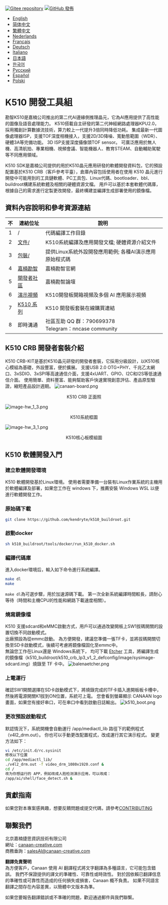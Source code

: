 [![Gitee repository](https://img.shields.io/badge/gitee-repository-blue?logo=gitee&style=plastic)](https://gitee.com/kendryte/k510_buildroot)
[![GitHub 發佈](https://img.shields.io/github/v/release/kendryte/k510_buildroot?color=brightgreen&display_name=tag&logo=github&style=plastic)](https://github.com/kendryte/k510_buildroot/releases)

* [English](README.md)
* [简体中文](README.zh-Hans.md)
* [繁體中文](README.zh-Hant.md)
* [Nederlands](README.nl.md)
* [Français](README.fr.md)
* [Deutsch](README.de.md)
* [Italiano](README.it.md)
* [日本語](README.ja.md)
* [한국어](README.ko.md)
* [Русский](README.ru.md)
* [Español](README.es.md)
* [Polski](README.pl.md)

# K510 開發工具組

勘智K510是嘉楠公司推出的第二代AI邊緣側推理晶元，它為AI應用提供了高性能的圖像及語音處理能力。 K510搭載自主研發的第二代神經網路處理器KPU2.0， 採用獨創計算數據流技術，算力較上一代提升3倍同時降低功耗。 集成最新一代圖像處理器ISP，支援TOF深度相機接入，支援2D/3D降噪、寬動態範圍（WDR）、硬體3A等完備功能。 3D ISP支援深度攝像頭TOF sensor。 可廣泛應用於無人機、高清航拍、專業相機、視頻會議、智能機器人、教育STEAM、自動輔助駕駛等不同應用領域。

K510 SDK是嘉楠公司提供的用於K510晶元應用研發的軟體開發資料包，它的預設配置基於K510 CRB（客戶參考平臺），倉庫內容包括使用者在使用 K510 晶元進行開發中可能用到的工具鏈軟體、PC工具包、Linux代碼、bootloader、bbl、buildroot構建系統軟體及相關的硬體資源文檔。 用戶可以基於本套軟體代碼庫，根據自己的需求進行定製更改開發，最終構建並編譯生成部署使用的鏡像檔。

## 資料內容說明和參考資源連結

| 不 | 連結位址 | 說明  |
| :----: | ---- |  ------------------------------------------------------------ |
|1| / | 代碼編譯工作目錄 |
|2|[文件/](https://github.com/kendryte/k510_docs)| K510系統編譯及應用開發文檔; 硬體資源介紹文件
|3|[包裝/](/package/)| 提供Linux系統外設開發應用範例; 各種AI演示應用原始程式碼  |
|4|[嘉楠勘智](https://canaan-creative.com/product/勘智k510)|嘉楠勘智官網|
|5|[開發者社區](https://canaan-creative.com/developer)|嘉楠勘智論壇
|6|[演示視頻](https://space.bilibili.com/677429436)|K510開發板開箱視頻及多個 AI 應用展示視頻|
|7|[K510 系列](https://item.taobao.com/item.htm?spm=a230r.1.14.1.22714815bDh5ei&id=673510674381&ns=1&abbucket=0&mt=)|K510 開發板套裝在線購買連結|
|8|即時溝通|  社區互助 QQ 群：790699378</br>Telegram：nncase community |

## K510 CRB 開發者套裝介紹

K510 CRB-KIT是基於K510晶元研發的開發者套裝，它採用分級設計，以K510核心模組為基礎，外設豐富，便於擴展。 支援USB 2.0 OTG+PHY、千兆乙太網口、3xSDIO、3xSPI等高速通信介面，支援4xUART、GPIO、I2C和I2S等低速通信介面。 使用簡單、資料豐富、能夠幫助客戶快速實現創意評估、產品原型驗證，縮短產品設計週期。
![canaan-board.png](https://github.com/kendryte/k510_docs/raw/v1.5/zh/images/hw_crb_v1_2/canaan-board.png)
<center>K510 CRB 正面照 </center>

![image-hw_1_3.png](https://github.com/kendryte/k510_docs/raw/v1.5/zh/images/hw_crb_v1_2/image-hw_1_3.png)
 <center>K510系統框圖</center>  

![image-hw_3_1.png](https://github.com/kendryte/k510_docs/raw/v1.5/zh/images/hw_crb_v1_2/image-hw_3_1.png)
 <center>K510核心板模組圖</center>  

## K510 軟體開發入門

### 建立軟體開發環境

K510 軟體開發基於Linux環境。 使用者需要準備一台裝有Linux作業系統的主機用於軟體編譯及部署，如果您工作在 windows 下，推薦安裝 Windows WSL 以便進行軟體開發工作。

### 原始碼下載

```sh
git clone https://github.com/kendryte/k510_buildroot.git
```

### 啟動docker

```sh
sh k510_buildroot/tools/docker/run_k510_docker.sh
```

### 編譯代碼庫

進入docker環境后，輸入如下命令進行系統編譯。

```sh
make dl
make
```

`make dl`為可選步驟，用於加速源碼下載。
第一次全新系統編譯時間較長，請耐心等待（時間和主機CPU的性能和網路下載速度相關）。

### 燒寫鏡像檔

K510 支援sdcard和eMMC啟動方式，用戶可以通過改變開板上SW1拔碼開關的設置切換不同啟動模式。  
出廠預設為從emmc啟動。 為方便開發，建議您準備一張TF卡，並將拔碼開關切換至SD卡啟動模式，後續可考慮將鏡像檔固化至emmc中。  
無論您工作在Linux還是 Windows系統下， 均可下載 [Etcher](https://www.balena.io/etcher/) 工具，將編譯生成的鏡像檔（k510_buildroot/k510_crb_lp3_v1_2_defconfig/image/sysimage-sdcard.img）燒錄至 TF 卡中。
![balenaetcher.png](https://github.com/kendryte/k510_docs/raw/v1.5/zh/images/quick_start/balenaetcher.png)

### 上電運行

確認SW1開關選擇在SD卡啟動模式下，將燒錄完成的TF卡插入進開板板卡槽中，然後將電源開關K1拔到ON位置，系統可上電。 您會看到螢幕顯示 CANAAN logo 畫面，如果您有接好串口，可在串口中看到啟動日誌輸出。
![k510_boot.png](https://github.com/kendryte/k510_docs/raw/v1.5/zh/images/quick_start/k510_boot.png)

### 更改預設啟動程式

默認情況下，系統開機會自動運行 /app/mediactl_lib 路徑下的範例程式（v4l2_drm.out）。 你也可以手動更改配置程式，改成運行其它演示程式。 變更方法如下：

```sh
vi /etc/init.d/rc.sysinit
修改以下位置
cd /app/mediactl_lib/
./v4l2_drm.out -f video_drm_1080x1920.conf &
cd /
改为你想运行的 APP，例如改成人脸检测演示应用，可以改成：
/app/ai/shell/face_detect.sh &
```

## 貢獻指南

如果您對本專案感興趣，想要反饋問題或提交代碼，請參考[CONTRIBUTING](.github/CONTRIBUTING.md)

## 聯繫我們

北京嘉楠捷思資訊技術有限公司  
網址：[canaan-creative.com](https://canaan-creative.com)  
商務垂詢：[salesAI@canaan-creative.com](mailto:salesAI@canaan-creative.com)

**翻譯免責聲明**  
為方便客戶，Canaan 使用 AI 翻譯程式將文字翻譯為多種語言，它可能包含錯誤。 我們不保證提供的譯文的準確性、可靠性或時效性。 對於因依賴已翻譯信息的準確性或可靠性而造成的任何損失或損害，Canaan 概不負責。 如果不同語言翻譯之間存在內容差異，以簡體中文版本為準。

如果您要報告翻譯錯誤或不準確的問題，歡迎通過郵件與我們聯繫。
